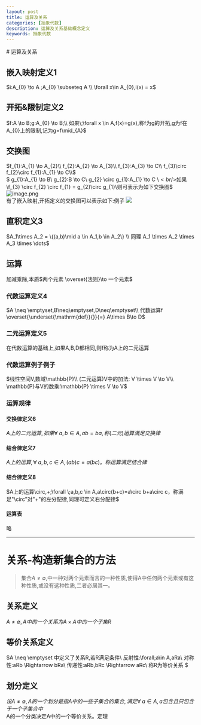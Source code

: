 ```yaml
---
layout: post
title: 运算及关系
categories: [抽象代数]
description: 运算及关系基础概念定义
keywords: 抽象代数
---
```


<head>
    <script src="https://cdn.mathjax.org/mathjax/latest/MathJax.js?config=TeX-AMS-MML_HTMLorMML" type="text/javascript"></script>
    <script type="text/x-mathjax-config">
        MathJax.Hub.Config({
            tex2jax: {
            skipTags: ['script', 'noscript', 'style', 'textarea', 'pre'],
            inlineMath: [['$','$']]
            }
        });
    </script>
</head>
# 运算及关系



<a name="jzEJU"></a>
## 嵌入映射定义1
$i:A_{0} \to A ;A_{0} \subseteq A \\ 
\forall x\in A_{0},i(x) = x$
<a name="1ZhM2"></a>
## 开拓&限制定义2
$f:A \to B;g:A_{0} \to B;\\
如果\;\forall x \in A,f(x)=g(x),称f为g的开拓,g为f在A_{0}上的限制,记为g=f\mid_{A}$
<a name="qHQSk"></a>
## 交换图
$f_{1}:A_{1} \to A_{2}\\
f_{2}:A_{2} \to A_{3}\\
f_{3}:A_{3} \to C\\
f_{3}\circ f_{2}\circ f_{1}:A_{1} \to C\\$<br />$
g_{1}:A_{1} \to B\\
g_{2}:B \to C\\
g_{2} \circ g_{1}:A_{1} \to C \\$<br />$如果 \\f_{3} \circ f_{2} \circ f_{1} = g_{2}\circ g_{1}\\则可表示为如下交换图$<br />![image.png](https://cdn.nlark.com/yuque/0/2020/png/2672116/1603536576065-04a36b53-c094-4068-85b3-77a03bbfc1af.png#align=left&display=inline&height=55&margin=%5Bobject%20Object%5D&name=image.png&originHeight=110&originWidth=302&size=43473&status=done&style=none&width=151)<br />有了嵌入映射,开拓定义的交换图可以表示如下:例子
![](https://cdn.nlark.com/yuque/__graphviz/c4162d302638584ff92df95e3c14fc57.svg#lake_card_v2=eyJjb2RlIjoiZGlncmFwaCBmaW5pdGVfc3RhdGVfbWFjaGluZSB7XG4gIHJhbmtkaXI9TFI7XG4gIHNpemU9XCI4LDVcIlxuICBub2RlIFtzaGFwZSA9IGNpcmNsZV07IFxuICBBXzAgLT4gQSBbIGxhYmVsID0gXCJpXCIgXTtcbiAgQSAtPiBCIFsgbGFiZWwgPSBcImZcIiBdO1xuICBBXzAgLT4gQiBbIGxhYmVsID0gXCJnXCIgXTtcbn0iLCJ0eXBlIjoiZ3JhcGh2aXoiLCJtYXJnaW4iOnRydWUsImlkIjoiOUpSdlEiLCJ1cmwiOiJodHRwczovL2Nkbi5ubGFyay5jb20veXVxdWUvX19ncmFwaHZpei9jNDE2MmQzMDI2Mzg1ODRmZjkyZGY5NWUzYzE0ZmM1Ny5zdmciLCJjYXJkIjoiZGlhZ3JhbSJ9)<a name="cwUQ1"></a>
## 直积定义3
$A_1\times A_2 = \{(a,b)\mid a \in A_1,b \in A_2\} \\
同理 A_1 \times A_2 \times A_3 \times  \dots$
<a name="zIBqy"></a>
## 运算
加减乘除,本质$两个元素 \overset{法则}\to 一个元素$
<a name="pgU8h"></a>
### 代数运算定义4
$A \neq \emptyset,B\neq\emptyset,D\neq\emptyset\\
代数运算f  \overset{\underset{\mathrm{def}}{}}{=} A\times B\to D$
<a name="FDF9O"></a>
### 二元运算定义5
在代数运算的基础上,如果A,B,D都相同,则f称为A上的二元运算
<a name="qgGoD"></a>
### 代数运算例子例子
$线性空间V,数域\mathbb{P}\\
(二元运算)V中的加法: V \times V \to V\\
\mathbb{P}与V的数乘:\mathbb{P} \times V \to V$
<a name="2qWqm"></a>
### 运算规律
<a name="or4il"></a>
#### 交换律定义6
$A上的二元运算,如果\forall \;a,b \in A,ab=ba,称(二元)运算满足交换律$
<a name="4aJhv"></a>
#### 结合律定义7
$A上的运算,\forall \;a,b,c \in A,(ab)c = a(bc)，称运算满足结合律$
<a name="vfqSg"></a>
#### 结合律定义8
$A上的运算\circ,+;\forall \;a,b,c \in A,a\circ(b+c)=a\circ b+a\circ c，称满足"\circ"对"+"的左分配律,同理可定义右分配律$
<a name="7F6Sv"></a>
#### 运算表
略

---

<a name="OPEIt"></a>
# 关系-构造新集合的方法
> 集合$A \neq \emptyset$,中一种对两个元素而言的一种性质,使得A中任何两个元素或有这种性质,或没有这种性质,二者必居其一。

<a name="lzJmc"></a>
## 关系定义
$A \neq \emptyset ,A中的一个关系为A\times A中的一个子集R$
<a name="S6CrT"></a>
## 等价关系定义
$A \neq \emptyset 中定义了关系R,若R满足条件\\
反射性:\forall\;a\in A,aRa\\
对称性:aRb \Rightarrow bRa\\
传递性:aRb,bRc \Rightarrow aRc\\
称R为等价关系
$
<a name="oCKnY"></a>
## 划分定义
$设A\neq \emptyset ,A的一个划分是指A中的一些子集合的集合,满足\forall \;a\in A,a包含且只包含于一个子集合中$<br />A的一个分类决定A中的一个等价关系。定理
